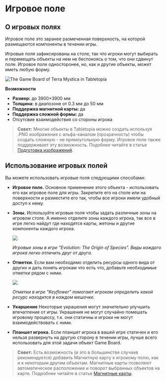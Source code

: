 # Игровое поле

## О игровых полях

Игровое поле это заранее размеченная поверхность, на которой размещаются компоненты в течении игры.

Игровые поля зафиксированы на столе, так что игроки могут выбирать и перемещать объекты на нем не беспокоясь о том, что они сдвинут поле. Игровое поле односторонее, но, как и другие объекты, может иметь любую форму.

![The Game Board of Terra Mystica in Tabletopia](http://help.tabletopia.com/wp-content/uploads/2015/06/terra_mystica_board.png)

**Возможности**

* **Размер:** до 3900&#215;3900 мм
* **Толщина:** в диапозоне от 0.3 мм до 50 мм
* **Поддержка магнитной карты:** да
* **Поддержка сложной формы:** да
* Отсутсвие взаимодействия со стороны игрока

> **Совет:** Многие объекты в Tabletopia можно создать используя .PNG изображения с альфа-каналом (прозрачность) чтобы создать сложную - не прямоугольную форму. Игровое поле также поддерживает эту возможность. Подобнее читайте в статье [Подготовка изображений](../games/how-to-prepare-graphics.md).

## Использование игровых полей

Вы можете использовать игровые поля следующими способами:

* **Игровое поле.** Основное применение этого объекта - использовать его как игровое поле для игры. Закрепите его на столе или на поверхности и разместите его так, чтобы все игроки имели удобный доступ к нему.

* **Зоны.** Используйте игровые поля чтобы задать различные зоны на игровом столе. А именно отделите зоны каждого игрока, так все в игре легко найдут где находятся карты, жетоны и другие компоненты каждого игрока.

    ![](http://help.tabletopia.com/wp-content/uploads/2015/06/evolution_board-600x429.png)

    *Игровые зоны в игре "Evolution: The Origin of Species". Виды каждого игрока легко отличить друг от друга.*

* **Отметки.** Если вам необходимо отделить ресурсы одного вида от других и дать понять игрокам что есть что, добавьте необходимые отметки рядом с ними.

    ![](http://help.tabletopia.com/wp-content/uploads/2015/06/keyflower_labels.png)
    
    *Отметки в игре "Keyflower" помогают игрокам определить какой ресурс находится в каждом мешочке.*

* **Укаршение** Некоторые украшения могут значительно улучшить впечатление от игры. Украшения не могут случайно помешать игровому процессу, т.к. они статичны и игроки не могут взаимодействовать с ними.

* **Планшет игрока.** Если планшет игрока в вашей игре статичен и его нельзя развернуть на другую сторону в течении игры, лучше всего использовать для этой задачи объект Game Board.

> **Совет:** Есть возможность (и это в большинстве случаев рекомендуется) добавить Магнитную карту к игрокому полю, как и к некоторым другим объектам. Магнитные карты позволяют автоматическое расположение и поворот выбранных объектов на карте. Подробнее читайте в статье [Магнитные карты](../enhance/magnetic-map.md).